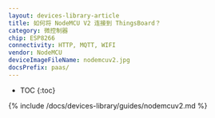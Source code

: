 ```yaml
---
layout: devices-library-article
title: 如何将 NodeMCU V2 连接到 ThingsBoard？
category: 微控制器
chip: ESP8266
connectivity: HTTP, MQTT, WIFI
vendor: NodeMCU
deviceImageFileName: nodemcuv2.jpg
docsPrefix: paas/
---
```


* TOC
{:toc}

{% include /docs/devices-library/guides/nodemcuv2.md %}